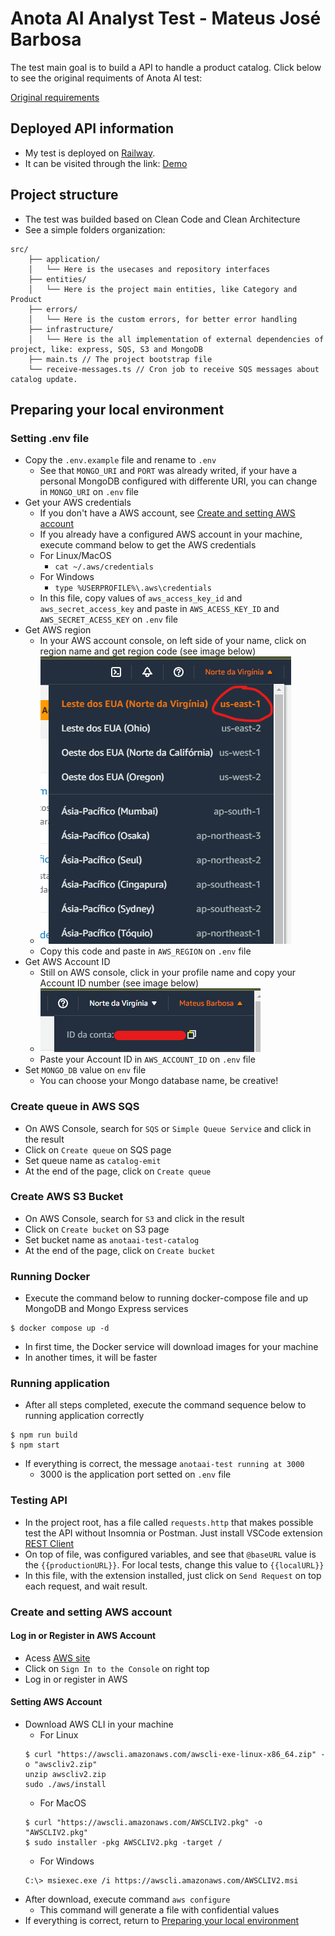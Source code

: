 # Anota AI Analyst Test - Mateus José Barbosa

The test main goal is to build a API to handle a product catalog. Click below to see the original
requiments of Anota AI test:

[Original requirements](REQUIREMENTS.md)

## Deployed API information

- My test is deployed on [Railway](https://railway.app/).
- It can be visited through the link: [Demo](https://anotaai-test-production.up.railway.app/)

## Project structure

- The test was builded based on Clean Code and Clean Architecture
- See a simple folders organization:

```
src/
    ├── application/
    │   └── Here is the usecases and repository interfaces
    ├── entities/
    │   └── Here is the project main entities, like Category and Product
    ├── errors/
    │   └── Here is the custom errors, for better error handling
    ├── infrastructure/
    │   └── Here is the all implementation of external dependencies of project, like: express, SQS, S3 and MongoDB
    ├── main.ts // The project bootstrap file
    └── receive-messages.ts // Cron job to receive SQS messages about catalog update.
```

## Preparing your local environment

### Setting .env file

- Copy the `.env.example` file and rename to `.env`
  - See that `MONGO_URI` and `PORT` was already writed, if your have a personal MongoDB configured
    with differente URI, you can change in `MONGO_URI` on `.env` file
- Get your AWS credentials
  - If you don't have a AWS account, see
    [Create and setting AWS account](#create-and-setting-aws-account)
  - If you already have a configured AWS account in your machine, execute command below to get the
    AWS credentials
  - For Linux/MacOS
    - `cat ~/.aws/credentials`
  - For Windows
    - `type %USERPROFILE%\.aws\credentials`
  - In this file, copy values of `aws_access_key_id` and `aws_secret_access_key` and paste in
    `AWS_ACESS_KEY_ID` and `AWS_SECRET_ACESS_KEY` on `.env` file
- Get AWS region
  - In your AWS account console, on left side of your name, click on region name and get region code
    (see image below)
  - ![image](/docs/aws-get-region.png)
  - Copy this code and paste in `AWS_REGION` on `.env` file
- Get AWS Account ID
  - Still on AWS console, click in your profile name and copy your Account ID number (see image
    below)
  - ![image](/docs/aws-get-account-id.png)
  - Paste your Account ID in `AWS_ACCOUNT_ID` on `.env` file
- Set `MONGO_DB` value on `env` file
  - You can choose your Mongo database name, be creative!

### Create queue in AWS SQS

- On AWS Console, search for `SQS` or `Simple Queue Service` and click in the result
- Click on `Create queue` on SQS page
- Set queue name as `catalog-emit`
- At the end of the page, click on `Create queue`

### Create AWS S3 Bucket

- On AWS Console, search for `S3` and click in the result
- Click on `Create bucket` on S3 page
- Set bucket name as `anotaai-test-catalog`
- At the end of the page, click on `Create bucket`

### Running Docker

- Execute the command below to running docker-compose file and up MongoDB and Mongo Express services

```
$ docker compose up -d
```

- In first time, the Docker service will download images for your machine
- In another times, it will be faster

### Running application

- After all steps completed, execute the command sequence below to running application correctly

```
$ npm run build
$ npm start
```

- If everything is correct, the message `anotaai-test running at 3000`
  - 3000 is the application port setted on `.env` file

### Testing API

- In the project root, has a file called `requests.http` that makes possible test the API without
  Insomnia or Postman. Just install VSCode extension
  [REST Client](https://marketplace.visualstudio.com/items?itemName=humao.rest-client)
- On top of file, was configured variables, and see that `@baseURL` value is the
  `{{productionURL}}`. For local tests, change this value to `{{localURL}}`
- In this file, with the extension installed, just click on `Send Request` on top each request, and
  wait result.

### Create and setting AWS account

#### Log in or Register in AWS Account

- Acess [AWS site](https://aws.amazon.com/)
- Click on `Sign In to the Console` on right top
- Log in or register in AWS

#### Setting AWS Account

- Download AWS CLI in your machine
  - For Linux
  ```
  $ curl "https://awscli.amazonaws.com/awscli-exe-linux-x86_64.zip" -o "awscliv2.zip"
  unzip awscliv2.zip
  sudo ./aws/install
  ```
  - For MacOS
  ```
  $ curl "https://awscli.amazonaws.com/AWSCLIV2.pkg" -o "AWSCLIV2.pkg"
  $ sudo installer -pkg AWSCLIV2.pkg -target /
  ```
  - For Windows
  ```
  C:\> msiexec.exe /i https://awscli.amazonaws.com/AWSCLIV2.msi
  ```
- After download, execute command `aws configure`
  - This command will generate a file with confidential values
- If everything is correct, return to
  [Preparing your local environment](#preparing-your-local-environment)
